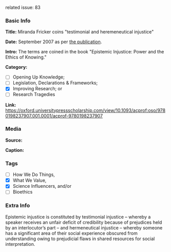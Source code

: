 related issue: 83
### Basic Info

**Title:**
Miranda Fricker coins "testimonial and heremeneutical injustice"

**Date:**
September 2007 as per [the publication](https://oxford.universitypressscholarship.com/view/10.1093/acprof:oso/9780198237907.001.0001/acprof-9780198237907).

**Intro:**
The terms are coined in the book "Epistemic Injustice: Power and the Ethics of Knowing."

**Category:** 

- [ ] Opening Up Knowledge;
- [ ] Legislation, Declarations & Frameworks;
- [x] Improving Research; or
- [ ] Research Tragedies

**Link:**
https://oxford.universitypressscholarship.com/view/10.1093/acprof:oso/9780198237907.001.0001/acprof-9780198237907
### Media

**Source:** 

**Caption:** 

### Tags

- [ ] How We Do Things, 
- [x] What We Value, 
- [x] Science Influencers, and/or 
- [ ] Bioethics

### Extra Info

Epistemic injustice is constituted by testimonial injustice – whereby a speaker receives an unfair deficit of credibility because of prejudices held by an interlocutor’s part – and hermeneutical injustice – whereby someone has a significant area of their social experience obscured from understanding owing to prejudicial flaws in shared resources for social interpretation.
